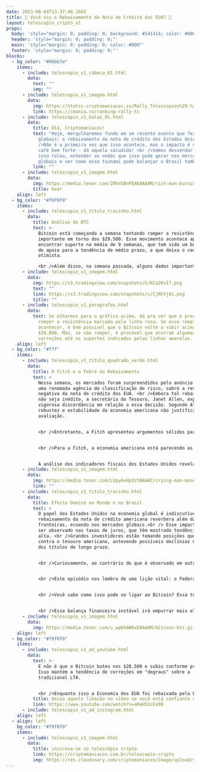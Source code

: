 ```yaml
---
date: 2023-08-04T13:37:48.166Z
title: 💸 Você viu o Rebaixamento da Nota de Crédito dos EUA? 🧨
layout: telescopio_cripto_v1
props:
  body: 'style="margin: 0; padding: 0; background: #141414; color: #000"'
  header: 'style="margin: 0; padding: 0;"'
  main: 'style="margin: 0; padding: 0; color: #000"'
  footer: 'style="margin: 0; padding: 0;"'
blocks:
  - bg_color: "#00bb7e"
    items:
      - include: telescopio_v1_cabeca_01.html
        data:
          text: ""
          img: ""
      - include: telescopio_v1_imagem.html
        data:
          img: https://static.criptomaniacos.io/Rally_Telescopioo%20-%20Copia.png
          link: https://cmania.co/ranking-rally-tc
      - include: telescopio_v1_balao_01.html
        data:
          title: Olá, Criptomaníacos!
          text: "Hoje, mergulharemos fundo em um recente evento que fez ondas nos mercados
            globais: o rebaixamento da nota de crédito dos Estados Unidos. <br
            />Não é a primeira vez que isso acontece, mas o impacto é como um
            café bem forte - dá aquela sacudida! <br />Vamos desvendar por que
            isso rolou, entender as ondas que isso pode gerar nos mercados
            globais e ver como esse tsunami pode balançar o Brasil também."
          link: ""
      - include: telescopio_v1_imagem.html
        data:
          img: https://media.tenor.com/2Rhn5BnPEAEAAAAM/rich-man-burning-money.gif
          title: bear
    align: left
  - bg_color: "#f0f0f0"
    items:
      - include: telescopio_v1_titulo_tracinho.html
        data:
          title: Análise de BTC
          text: >-
            Bitcoin está começando a semana tentando romper a resistência
            importante em torno dos $29.500. Esse movimento acontece após
            encontrar suporte na média de 9 semanas, que tem sido um bom ponto
            de apoio para a tendência de médio prazo, o que deixa o cenário mais
            otimista.

            <br />Além disso, na semana passada, alguns dados importantes no âmbito macroeconômico foram divulgados, trazendo uma perspectiva mais otimista sobre o controle da inflação e do mercado de trabalho. Isso aliviou a pressão nas principais cotações, permitindo que o Bitcoin consolidasse sua posição no suporte.
      - include: telescopio_v1_imagem.html
        data:
          img: https://s3.tradingview.com/snapshots/k/KCe2KxI7.png
          text: ""
          link: https://s3.tradingview.com/snapshots/c/CjRhYj9i.png
          title: ""
      - include: telescopio_v1_paragrafos.html
        data:
          text: Se olharmos para o gráfico acima, dá pra ver que o preço está tentando
            romper a resistência marcada pela linha rosa. Se esse rompimento
            acontecer, é bem possível que o Bitcoin volte a subir acima dos
            $30.000. Mas, se não romper, é provável que ocorram algumas
            correções até os suportes indicados pelas linhas amarelas.
    align: left
  - bg_color: "#fff"
    items:
      - include: telescopio_v1_titulo_quadrado_verde.html
        data:
          title: A Fitch e a Febre do Rebaixamento
          text: >
            Nessa semana, os mercados foram surpreendidos pelo anúncio da Fitch,
            uma renomada agência de classificação de risco, sobre a revisão
            negativa da nota de crédito dos EUA. <br />Embora tal rebaixamento
            não seja inédito, a secretária do Tesouro, Janet Allen, expressou
            vigorosa discordância em relação a essa decisão. Segundo Allen, a
            robustez e estabilidade da economia americana não justificam essa
            avaliação.


            <br />Entretanto, a Fitch apresentou argumentos sólidos para embasar sua avaliação. O desgaste fiscal da maior economia mundial tem sido uma preocupação latente. Questões como a dificuldade em elevar rapidamente o teto da dívida e a carência de um plano fiscal de médio prazo têm peso considerável nesse rebaixamento.


            <br />Para a Fitch, a economia americana está parecendo as etapas finais de um jogo de Tetris - as peças não se encaixam. Assim, a Fitch deu o veredito: nota de crédito mais baixa.


            A análise dos indicadores fiscais dos Estados Unidos revela uma tendência preocupante. A dívida pública vem crescendo, atingindo aproximadamente 112.9% do PIB. <br />Comparado a países com classificação de risco AAA, esse nível de endividamento é notavelmente mais elevado.  Se bater um perrengue, como uma recessão, a coisa pode desandar de vez.
      - include: telescopio_v1_imagem.html
        data:
          img: https://media.tenor.com/LVpyAvHp3zYAAAAC/crying-man-money.gif
          link: ""
      - include: telescopio_v1_titulo_tracinho.html
        data:
          title: Efeito Dominó no Mundo e no Brasil
          text: >
            O papel dos Estados Unidos na economia global é indiscutível. O
            rebaixamento da nota de crédito americana reverbera além das
            fronteiras, ecoando nos mercados globais.<br /> Esse impacto pode
            ser observado nas taxas de juros, que têm mostrado tendência de
            alta. <br />Grandes investidores estão tomando posições que apostam
            contra o tesouro americano, antevendo possíveis declínios nos preços
            dos títulos de longo prazo.


            <br />Curiosamente, ao contrário do que é observado em outras economias, o dólar americano não sofre desvalorização acentuada diante do aumento do déficit fiscal. Isso se deve à posição privilegiada do dólar como moeda de reserva global. <br />Contudo, essa dinâmica pode não ser sustentável no longo prazo, especialmente se a situação fiscal se agravar.


            <br />Este episódio nos lembra de uma lição vital: o Federal Reserve, o banco central dos EUA, prioriza a estabilidade do dólar acima de outros fatores econômicos.<br /> A preservação do valor da moeda é sua missão primordial, mesmo que isso signifique permitir que o Tesouro enfrente dificuldades fiscais. 


            <br />Você sabe como isso pode se ligar ao Bitcoin? Essa turbulência do sistema financeiro tradicional é como um megafone anunciando as vantagens da descentralização. <br />Enquanto as moedas fiat dançam conforme as notas dos bancos centrais, o Bitcoin permanece firme em seu código, imune a manobras políticas e impressões desenfreadas. 


            <br />Essa balança financeira instável irá empurrar mais olhares em direção à criptomoeda que opera fora desse sistema. É a revolução Bitcoin, que é o único dinheiro merecedor de uma nota AAA!
      - include: telescopio_v1_imagem.html
        data:
          img: https://media.tenor.com/u_wpbhAW6xEAAAAM/bitcoin-btc.gif
    align: left
  - bg_color: "#f0f0f0"
    items:
      - include: telescopio_v1_ad_youtube.html
        data:
          text: >-
            E não é que o Bitcoin bateu nos $28.500 e subiu conforme previsto?
            Isso mantém a tendência de correções em "degraus" sobre a
            tradicional LTA.


            <br />Enquanto isso a Economia dos EUA foi rebaixada pela Fitch, com sua Nota de Crédito caindo de AAA para AA+, o que indica aumento de risco ao investir em solo americano. E se o dólar perde força... 
          title: Deixa aquele likezão no vídeo se você está confiante no BTC!
          link: https://www.youtube.com/watch?v=aRuH51cEu98
      - include: telescopio_v1_ad_instagram.html
    align: left
  - align: left
    bg_color: "#f0f0f0"
    items:
      - include: telescopio_v1_imagem.html
        data:
          title: inscreva-se no telescópio cripto
          link: https://criptomaniacos.com.br/telescopio-cripto
          img: https://res.cloudinary.com/criptomaniacos/image/upload/v1662133224/telescopio/inscreva-se-telescopio.png
---
```

